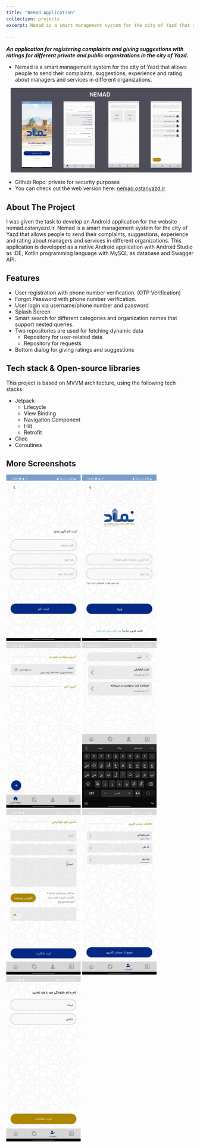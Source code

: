 ```yaml
---
title: "Nemad Application"
collection: projects
excerpt: Nemad is a smart management system for the city of Yazd that allows people to send their complaints, suggestions, experience and rating about managers and services in different organizations. <br/><br/> ![](/images/nemad_app/Nemad.png)

---
```


***An application for registering complaints and giving suggestions with ratings for different private and public organizations in the city of Yazd.***
- Nemad is a smart management system for the city of Yazd that allows people to send their complaints, suggestions, experience and rating about managers and services in different organizations.

![](/images/nemad_app/Nemad.png)


* Github Repo: private for security purposes
* You can check out the web version here: <a href="https://nemad.ostanyazd.ir/auth/welcome" target="_blank" rel="noopener noreferrer">nemad.ostanyazd.ir</a>

<!-- ABOUT THE PROJECT -->

## About The Project
I was given the task to develop an Android application for the website nemad.ostanyazd.ir. Nemad is a smart management system for the city of Yazd that allows people to send their complaints, suggestions, experience and rating about managers and services in different organizations. This application is developed as a native Android application with Android Studio as IDE, Kotlin programming language with MySQL as database and Swagger API.

## Features 

- User registration with phone number verification. (OTP Verification)
- Forgot Password with phone number verification.
- User login via username/phone number and password 
- Splash Screen 
- Smart search for different categories and organization names that support nested queries.
- Two repositories are used for fetching dynamic data
  - Repository for user-related data
  - Repository for requests
- Bottom dialog for giving ratings and suggestions

## Tech stack & Open-source libraries
This project is based on MVVM architecture, using the following tech stacks:
- Jetpack
  - Lifecycle
  - View Binding
  - Navigation Component
  - Hilt 
  - Retrofit 
- Glide
- Coroutines


## More Screenshots 

<img src="/images/nemad_app/image022.jpg" alt="drawing" width="200"/> <img src="/images/nemad_app/image023.jpg" alt="drawing" width="200"/>
<img src="/images/nemad_app/image025.jpg" alt="drawing" width="200"/>
<img src="/images/nemad_app/image026.jpg" alt="drawing" width="200"/>
<img src="/images/nemad_app/image030.jpg" alt="drawing" width="200"/>
<img src="/images/nemad_app/image031.jpg" alt="drawing" width="200"/>
<img src="/images/nemad_app/image032.jpg" alt="drawing" width="200"/>





